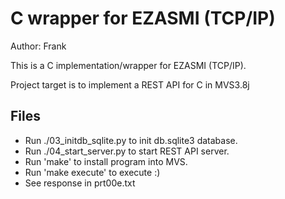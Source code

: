 # C wrapper for EZASMI (TCP/IP)

Author: Frank

This is a C implementation/wrapper for EZASMI (TCP/IP).

Project target is to implement a REST API for C in MVS3.8j

## Files

- Run ./03_initdb_sqlite.py to init db.sqlite3 database.
- Run ./04_start_server.py to start REST API server.
- Run 'make' to install program into MVS.
- Run 'make execute' to execute :)
- See response in prt00e.txt
